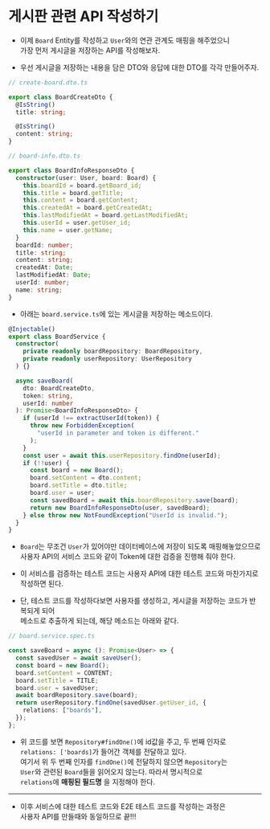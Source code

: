 <h1>게시판 관련 API 작성하기</h1>

- 이제 `Board` Entity를 작성하고 `User`와의 연관 관계도 매핑을 해주었으니  
  가장 먼저 게시글을 저장하는 API를 작성해보자.

- 우선 게시글을 저장하는 내용을 담은 DTO와 응답에 대한 DTO를 각각 만들어주자.

```ts
// create-board.dto.ts

export class BoardCreateDto {
  @IsString()
  title: string;

  @IsString()
  content: string;
}

// board-info.dto.ts

export class BoardInfoResponseDto {
  constructor(user: User, board: Board) {
    this.boardId = board.getBoard_id;
    this.title = board.getTitle;
    this.content = board.getContent;
    this.createdAt = board.getCreatedAt;
    this.lastModifiedAt = board.getLastModifiedAt;
    this.userId = user.getUser_id;
    this.name = user.getName;
  }
  boardId: number;
  title: string;
  content: string;
  createdAt: Date;
  lastModifiedAt: Date;
  userId: number;
  name: string;
}
```

- 아래는 `board.service.ts`에 있는 게시글을 저장하는 메소드이다.

```ts
@Injectable()
export class BoardService {
  constructor(
    private readonly boardRepository: BoardRepository,
    private readonly userRepository: UserRepository
  ) {}

  async saveBoard(
    dto: BoardCreateDto,
    token: string,
    userId: number
  ): Promise<BoardInfoResponseDto> {
    if (userId !== extractUserId(token)) {
      throw new ForbiddenException(
        "userId in parameter and token is different."
      );
    }
    const user = await this.userRepository.findOne(userId);
    if (!!user) {
      const board = new Board();
      board.setContent = dto.content;
      board.setTitle = dto.title;
      board.user = user;
      const savedBoard = await this.boardRepository.save(board);
      return new BoardInfoResponseDto(user, savedBoard);
    } else throw new NotFoundException("UserId is invalid.");
  }
}
```

- `Board`는 무조건 `User`가 있어야만 데이터베이스에 저장이 되도록 매핑해놓았으므로  
  사용자 API의 서비스 코드와 같이 Token에 대한 검증을 진행해 줘야 한다.

- 이 서비스를 검증하는 테스트 코드는 사용자 API에 대한 테스트 코드와 마찬가지로 작성하면 된다.

- 단, 테스트 코드를 작성하다보면 사용자를 생성하고, 게시글을 저장하는 코드가 반복되게 되어  
  메소드로 추출하게 되는데, 해당 메소드는 아래와 같다.

```ts
// board.service.spec.ts

const saveBoard = async (): Promise<User> => {
  const savedUser = await saveUser();
  const board = new Board();
  board.setContent = CONTENT;
  board.setTitle = TITLE;
  board.user = savedUser;
  await boardRepository.save(board);
  return userRepository.findOne(savedUser.getUser_id, {
    relations: ["boards"],
  });
};
```

- 위 코드를 보면 `Repository#findOne()`에 id값을 주고, 두 번째 인자로  
 `relations: ['boards]`가 들어간 객체를 전달하고 있다.  
 여기서 위 두 번째 인자를 `findOne()`에 전달하지 않으면 `Repository`는  
 `User`와 관련된 `Board`들을 읽어오지 않는다. 따라서 명시적으로  
 `relations`에 **매핑된 필드명** 을 지정해야 한다.
<hr/>

* 이후 서비스에 대한 테스트 코드와 E2E 테스트 코드를 작성하는 과정은  
  사용자 API를 만들때와 동일하므로 끝!!!
